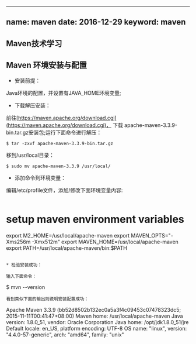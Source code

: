 ----
name: maven
date: 2016-12-29
keyword: maven
----

## Maven技术学习

Maven 环境安装与配置
----

* 安装前提：

Java环境的配置，并设置有JAVA_HOME环境变量;

* 下载解压安装：

前往[https://maven.apache.org/download.cgi](https://maven.apache.org/download.cgi)，
下载  apache-maven-3.3.9-bin.tar.gz安装包;运行下面命令进行解压：
```
$ tar -zxvf apache-maven-3.3.9-bin.tar.gz

```
移到/usr/local目录：

```
$ sudo mv apache-maven-3.3.9 /usr/local/
```

* 添加命令到环境变量：

编辑/etc/profile文件，添加/修改下面环境变量内容:
```
```
# setup maven environment variables
export M2_HOME=/usr/local/apache-maven
export MAVEN_OPTS="-Xms256m -Xmx512m"
export MAVEN_HOME=/usr/local/apache-maven
export PATH=/usr/local/apache-maven/bin:$PATH
```

* 检验安装成功：

输入下面命令：
```
$ mvn --version
```
看到类似下面的输出则说明安装配置成功：
```
Apache Maven 3.3.9 (bb52d8502b132ec0a5a3f4c09453c07478323dc5; 2015-11-11T00:41:47+08:00)
Maven home: /usr/local/apache-maven
Java version: 1.8.0_51, vendor: Oracle Corporation
Java home: /opt/jdk1.8.0_51/jre
Default locale: en_US, platform encoding: UTF-8
OS name: "linux", version: "4.4.0-57-generic", arch: "amd64", family: "unix"
```
